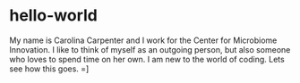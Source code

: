 # hello-world
My name is Carolina Carpenter and I work for the Center for Microbiome Innovation. I like to think of myself as an outgoing person, but also someone who loves to spend time on her own. I am new to the world of coding. Lets see how this goes. =]

